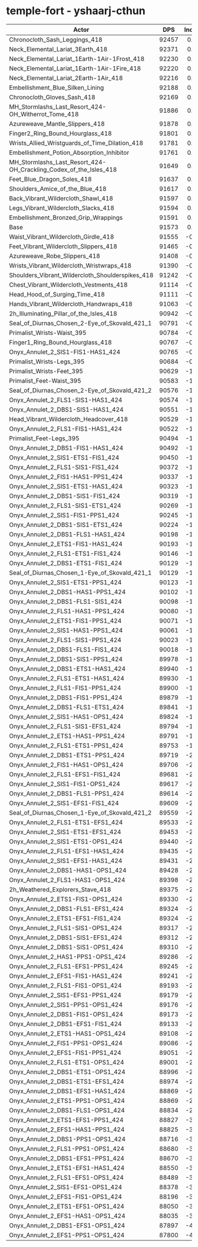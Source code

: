 # temple-fort - yshaarj-cthun
| Actor | DPS | Increase |
|---|:---:|:---:|
|Chronocloth_Sash_Leggings_418|92457|0.97%|
|Neck_Elemental_Lariat_3Earth_418|92371|0.87%|
|Neck_Elemental_Lariat_1Earth-1Air-1Frost_418|92230|0.72%|
|Neck_Elemental_Lariat_1Earth-1Air-1Fire_418|92220|0.71%|
|Neck_Elemental_Lariat_2Earth-1Air_418|92216|0.70%|
|Embellishment_Blue_Silken_Lining|92188|0.67%|
|Chronocloth_Gloves_Sash_418|92169|0.65%|
|MH_Stormlashs_Last_Resort_424-OH_Witherrot_Tome_418|91886|0.34%|
|Azureweave_Mantle_Slippers_418|91878|0.33%|
|Finger2_Ring_Bound_Hourglass_418|91801|0.25%|
|Wrists_Allied_Wristguards_of_Time_Dilation_418|91781|0.23%|
|Embellishment_Potion_Absorption_Inhibitor|91761|0.21%|
|MH_Stormlashs_Last_Resort_424-OH_Crackling_Codex_of_the_Isles_418|91649|0.08%|
|Feet_Blue_Dragon_Soles_418|91637|0.07%|
|Shoulders_Amice_of_the_Blue_418|91617|0.05%|
|Back_Vibrant_Wildercloth_Shawl_418|91597|0.03%|
|Legs_Vibrant_Wildercloth_Slacks_418|91594|0.02%|
|Embellishment_Bronzed_Grip_Wrappings|91591|0.02%|
|Base|91573|0.00%|
|Waist_Vibrant_Wildercloth_Girdle_418|91555|-0.02%|
|Feet_Vibrant_Wildercloth_Slippers_418|91465|-0.12%|
|Azureweave_Robe_Slippers_418|91408|-0.18%|
|Wrists_Vibrant_Wildercloth_Wristwraps_418|91390|-0.20%|
|Shoulders_Vibrant_Wildercloth_Shoulderspikes_418|91242|-0.36%|
|Chest_Vibrant_Wildercloth_Vestments_418|91114|-0.50%|
|Head_Hood_of_Surging_Time_418|91111|-0.50%|
|Hands_Vibrant_Wildercloth_Handwraps_418|91063|-0.56%|
|2h_Illuminating_Pillar_of_the_Isles_418|90942|-0.69%|
|Seal_of_Diurnas_Chosen_2-Eye_of_Skovald_421_1|90791|-0.85%|
|Primalist_Wrists-Waist_395|90784|-0.86%|
|Finger1_Ring_Bound_Hourglass_418|90767|-0.88%|
|Onyx_Annulet_2_SIS1-FIS1-HAS1_424|90765|-0.88%|
|Primalist_Wrists-Legs_395|90684|-0.97%|
|Primalist_Wrists-Feet_395|90629|-1.03%|
|Primalist_Feet-Waist_395|90583|-1.08%|
|Seal_of_Diurnas_Chosen_2-Eye_of_Skovald_421_2|90576|-1.09%|
|Onyx_Annulet_2_FLS1-SIS1-HAS1_424|90574|-1.09%|
|Onyx_Annulet_2_DBS1-SIS1-HAS1_424|90551|-1.12%|
|Head_Vibrant_Wildercloth_Headcover_418|90529|-1.14%|
|Onyx_Annulet_2_FLS1-FIS1-HAS1_424|90522|-1.15%|
|Primalist_Feet-Legs_395|90494|-1.18%|
|Onyx_Annulet_2_DBS1-FIS1-HAS1_424|90492|-1.18%|
|Onyx_Annulet_2_SIS1-ETS1-FIS1_424|90450|-1.23%|
|Onyx_Annulet_2_FLS1-SIS1-FIS1_424|90372|-1.31%|
|Onyx_Annulet_2_FIS1-HAS1-PPS1_424|90337|-1.35%|
|Onyx_Annulet_2_SIS1-ETS1-HAS1_424|90323|-1.37%|
|Onyx_Annulet_2_DBS1-SIS1-FIS1_424|90319|-1.37%|
|Onyx_Annulet_2_FLS1-SIS1-ETS1_424|90269|-1.42%|
|Onyx_Annulet_2_SIS1-FIS1-PPS1_424|90245|-1.45%|
|Onyx_Annulet_2_DBS1-SIS1-ETS1_424|90224|-1.47%|
|Onyx_Annulet_2_DBS1-FLS1-HAS1_424|90198|-1.50%|
|Onyx_Annulet_2_ETS1-FIS1-HAS1_424|90193|-1.51%|
|Onyx_Annulet_2_FLS1-ETS1-FIS1_424|90146|-1.56%|
|Onyx_Annulet_2_DBS1-ETS1-FIS1_424|90129|-1.58%|
|Seal_of_Diurnas_Chosen_1-Eye_of_Skovald_421_1|90129|-1.58%|
|Onyx_Annulet_2_SIS1-ETS1-PPS1_424|90123|-1.58%|
|Onyx_Annulet_2_DBS1-HAS1-PPS1_424|90102|-1.61%|
|Onyx_Annulet_2_DBS1-FLS1-SIS1_424|90098|-1.61%|
|Onyx_Annulet_2_FLS1-HAS1-PPS1_424|90080|-1.63%|
|Onyx_Annulet_2_ETS1-FIS1-PPS1_424|90071|-1.64%|
|Onyx_Annulet_2_SIS1-HAS1-PPS1_424|90061|-1.65%|
|Onyx_Annulet_2_FLS1-SIS1-PPS1_424|90023|-1.69%|
|Onyx_Annulet_2_DBS1-FLS1-FIS1_424|90018|-1.70%|
|Onyx_Annulet_2_DBS1-SIS1-PPS1_424|89978|-1.74%|
|Onyx_Annulet_2_DBS1-ETS1-HAS1_424|89940|-1.78%|
|Onyx_Annulet_2_FLS1-ETS1-HAS1_424|89930|-1.79%|
|Onyx_Annulet_2_FLS1-FIS1-PPS1_424|89900|-1.83%|
|Onyx_Annulet_2_DBS1-FIS1-PPS1_424|89879|-1.85%|
|Onyx_Annulet_2_DBS1-FLS1-ETS1_424|89841|-1.89%|
|Onyx_Annulet_2_SIS1-HAS1-OPS1_424|89824|-1.91%|
|Onyx_Annulet_2_FLS1-SIS1-EFS1_424|89794|-1.94%|
|Onyx_Annulet_2_ETS1-HAS1-PPS1_424|89791|-1.95%|
|Onyx_Annulet_2_FLS1-ETS1-PPS1_424|89753|-1.99%|
|Onyx_Annulet_2_DBS1-ETS1-PPS1_424|89719|-2.02%|
|Onyx_Annulet_2_FIS1-HAS1-OPS1_424|89706|-2.04%|
|Onyx_Annulet_2_FLS1-EFS1-FIS1_424|89681|-2.07%|
|Onyx_Annulet_2_SIS1-FIS1-OPS1_424|89617|-2.14%|
|Onyx_Annulet_2_DBS1-FLS1-PPS1_424|89614|-2.14%|
|Onyx_Annulet_2_SIS1-EFS1-FIS1_424|89609|-2.14%|
|Seal_of_Diurnas_Chosen_1-Eye_of_Skovald_421_2|89559|-2.20%|
|Onyx_Annulet_2_FLS1-ETS1-EFS1_424|89533|-2.23%|
|Onyx_Annulet_2_SIS1-ETS1-EFS1_424|89453|-2.32%|
|Onyx_Annulet_2_SIS1-ETS1-OPS1_424|89440|-2.33%|
|Onyx_Annulet_2_FLS1-EFS1-HAS1_424|89435|-2.33%|
|Onyx_Annulet_2_SIS1-EFS1-HAS1_424|89431|-2.34%|
|Onyx_Annulet_2_DBS1-HAS1-OPS1_424|89428|-2.34%|
|Onyx_Annulet_2_FLS1-HAS1-OPS1_424|89398|-2.38%|
|2h_Weathered_Explorers_Stave_418|89375|-2.40%|
|Onyx_Annulet_2_ETS1-FIS1-OPS1_424|89330|-2.45%|
|Onyx_Annulet_2_DBS1-FLS1-EFS1_424|89324|-2.46%|
|Onyx_Annulet_2_ETS1-EFS1-FIS1_424|89324|-2.46%|
|Onyx_Annulet_2_FLS1-SIS1-OPS1_424|89317|-2.46%|
|Onyx_Annulet_2_DBS1-SIS1-EFS1_424|89312|-2.47%|
|Onyx_Annulet_2_DBS1-SIS1-OPS1_424|89310|-2.47%|
|Onyx_Annulet_2_HAS1-PPS1-OPS1_424|89286|-2.50%|
|Onyx_Annulet_2_FLS1-EFS1-PPS1_424|89245|-2.54%|
|Onyx_Annulet_2_EFS1-FIS1-HAS1_424|89241|-2.55%|
|Onyx_Annulet_2_FLS1-FIS1-OPS1_424|89193|-2.60%|
|Onyx_Annulet_2_SIS1-EFS1-PPS1_424|89179|-2.61%|
|Onyx_Annulet_2_SIS1-PPS1-OPS1_424|89176|-2.62%|
|Onyx_Annulet_2_DBS1-FIS1-OPS1_424|89173|-2.62%|
|Onyx_Annulet_2_DBS1-EFS1-FIS1_424|89133|-2.66%|
|Onyx_Annulet_2_ETS1-HAS1-OPS1_424|89108|-2.69%|
|Onyx_Annulet_2_FIS1-PPS1-OPS1_424|89086|-2.72%|
|Onyx_Annulet_2_EFS1-FIS1-PPS1_424|89051|-2.75%|
|Onyx_Annulet_2_FLS1-ETS1-OPS1_424|89001|-2.81%|
|Onyx_Annulet_2_DBS1-ETS1-OPS1_424|88996|-2.81%|
|Onyx_Annulet_2_DBS1-ETS1-EFS1_424|88974|-2.84%|
|Onyx_Annulet_2_DBS1-EFS1-HAS1_424|88869|-2.95%|
|Onyx_Annulet_2_ETS1-PPS1-OPS1_424|88869|-2.95%|
|Onyx_Annulet_2_DBS1-FLS1-OPS1_424|88834|-2.99%|
|Onyx_Annulet_2_ETS1-EFS1-PPS1_424|88827|-3.00%|
|Onyx_Annulet_2_EFS1-HAS1-PPS1_424|88825|-3.00%|
|Onyx_Annulet_2_DBS1-PPS1-OPS1_424|88716|-3.12%|
|Onyx_Annulet_2_FLS1-PPS1-OPS1_424|88680|-3.16%|
|Onyx_Annulet_2_DBS1-EFS1-PPS1_424|88670|-3.17%|
|Onyx_Annulet_2_ETS1-EFS1-HAS1_424|88550|-3.30%|
|Onyx_Annulet_2_FLS1-EFS1-OPS1_424|88489|-3.37%|
|Onyx_Annulet_2_SIS1-EFS1-OPS1_424|88378|-3.49%|
|Onyx_Annulet_2_EFS1-FIS1-OPS1_424|88196|-3.69%|
|Onyx_Annulet_2_ETS1-EFS1-OPS1_424|88050|-3.85%|
|Onyx_Annulet_2_EFS1-HAS1-OPS1_424|88035|-3.86%|
|Onyx_Annulet_2_DBS1-EFS1-OPS1_424|87897|-4.01%|
|Onyx_Annulet_2_EFS1-PPS1-OPS1_424|87800|-4.12%|
